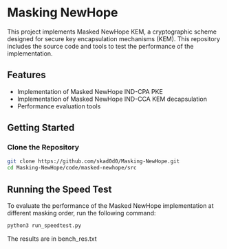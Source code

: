# Masking NewHope

This project implements Masked NewHope KEM, a cryptographic scheme designed for secure key encapsulation mechanisms (KEM). This repository includes the source code and tools to test the performance of the implementation.

## Features
- Implementation of Masked NewHope IND-CPA PKE
- Implementation of Masked NewHope IND-CCA KEM decapsulation
- Performance evaluation tools

## Getting Started

### Clone the Repository
```bash
git clone https://github.com/skad0d0/Masking-NewHope.git
cd Masking-NewHope/code/masked-newhope/src
```

## Running the Speed Test
To evaluate the performance of the Masked NewHope implementation at different masking order, run the following command:
```bash
python3 run_speedtest.py
```
The results are in bench_res.txt



